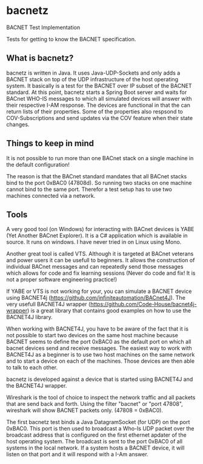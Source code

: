 # bacnetz
BACNET Test Implementation

Tests for getting to know the BACNET specification.

## What is bacnetz?
bacnetz is written in Java. It uses Java-UDP-Sockets and only adds a BACNET stack on top of the UDP infrastructure of the host operating system. 
It basically is a test for the BACNET over IP subset of the BACNET standard.
At this point, bacnetz starts a Spring Boot server and waits for BACnet WHO-IS messages to which all simulated devices will answer with their respective I-AM response.
The devices are functional in that the can return lists of their properties.
Some of the properties also respsond to COV-Subscriptions and send updates via the COV feature when their state changes.

## Things to keep in mind
It is not possible to run more than one BACnet stack on a single machine in the default configuration!

The reason is that the BACnet standard mandates that all BACnet stacks bind to the port 0xBAC0 (47808d).
So running two stacks on one machine cannot bind to the same port.
Therefor a test setup has to use two machines connected via a network.

## Tools
A very good tool (on Windows) for interacting with BACnet devices is YABE (Yet Another BACnet Explorer). 
It is a C# application which is available in source. It runs on windows. I have never tried in on Linux using Mono.

Another great tool is called VTS. Although it is targeted at BACnet veterans and power users it can be usefull to beginners. 
It allows the construction of individual BACnet messages and can repeatedly send those messages which allows for code and 
fix learning sessions (Never do code and fix! It is not a proper software engineering practice!)

If YABE or VTS is not working for your, you can simulate a BACNET device using BACNET4j (https://github.com/infiniteautomation/BACnet4J). 
The very usefull BACNET4J wrapper (https://github.com/Code-House/bacnet4j-wrapper) 
is a great library that contains good examples on how to use the BACNET4J library.

When working with BACNET4J, you have to be aware of the fact that it is not possible 
to start two devices on the same host machine because BACNET seems to define the port 
0xBAC0 as the default port on which all bacnet devices send and receive messages. 
The easiest way to work with BACNET4J as a beginner is to use two host machines on the 
same network and to start a device on each of the machines. Those devices are then able to talk to each other.

bacnetz is developed against a device that is started using BACNET4J and the BACNET4J wrapper.

Wireshark is the tool of choice to inspect the network traffic and all packets that are send back and forth. 
Using the filter "bacnet" or "port 47808", wireshark will show BACNET packets only. (47808 = 0xBAC0).

The first bacnetz test binds a Java DatagramSocket (for UDP) on the port 0xBAC0. 
This port is then used to broadcast a Who-Is UDP packet over the broadcast address 
that is configured on the first ethernet apdater of the host operating system. 
The broadcast is sent to the port 0xBAC0 of all systems in the local network. 
If a system hosts a BACNET device, it will listen on that port and it will respond with a I-Am answer.
